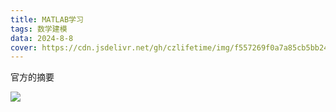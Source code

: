 ```yaml
---
title: MATLAB学习
tags: 数学建模
data: 2024-8-8
cover: https://cdn.jsdelivr.net/gh/czlifetime/img/f557269f0a7a85cb5bb24a48d1f2542d.j
---
```


官方的摘要

<!-- more -->

![](https://tc.d3tt.com/images/FjxEoK_W0sNG8S8n5Nj7TNBZZpQU.png)

